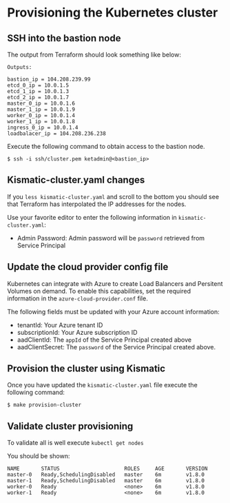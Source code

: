 # Provisioning the Kubernetes cluster

## SSH into the bastion node

The output from Terraform should look something like below:

```
Outputs:

bastion_ip = 104.208.239.99
etcd_0_ip = 10.0.1.5
etcd_1_ip = 10.0.1.3
etcd_2_ip = 10.0.1.7
master_0_ip = 10.0.1.6
master_1_ip = 10.0.1.9
worker_0_ip = 10.0.1.4
worker_1_ip = 10.0.1.8
ingress_0_ip = 10.0.1.4
loadbalacer_ip = 104.208.236.238
```

Execute the following command to obtain access to the bastion node.

```
$ ssh -i ssh/cluster.pem ketadmin@<bastion_ip>
```

## Kismatic-cluster.yaml changes

If you `less kismatic-cluster.yaml` and scroll to the bottom you should see that Terraform has interpolated the IP addresses for the nodes.

Use your favorite editor to enter the following information in `kismatic-cluster.yaml`:

* Admin Password: Admin password will be `password` retrieved from Service Principal

## Update the cloud provider config file

Kubernetes can integrate with Azure to create Load Balancers and Persitent Volumes on demand. To enable this capabilities, set the required information in the `azure-cloud-provider.conf` file.

The following fields must be updated with your Azure account information:

* tenantId: Your Azure tenant ID 
* subscriptionId: Your Azure subscription ID
* aadClientId: The `appId` of the Service Principal created above
* aadClientSecret: The `password` of the Service Principal created above.

## Provision the cluster using Kismatic

Once you have updated the `kismatic-cluster.yaml` file execute the following command:

```
$ make provision-cluster
```

## Validate cluster provisioning

To validate all is well execute `kubectl get nodes`

You should be shown:

```
NAME       STATUS                     ROLES     AGE       VERSION
master-0   Ready,SchedulingDisabled   master    6m        v1.8.0
master-1   Ready,SchedulingDisabled   master    6m        v1.8.0
worker-0   Ready                      <none>    6m        v1.8.0
worker-1   Ready                      <none>    6m        v1.8.0
```